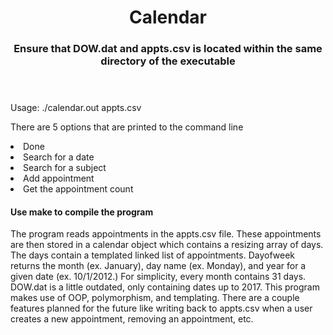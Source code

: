 <!DOCTYPE html>
<html>
  <header>
    <h1> Calendar</h1>
    <h3>Ensure that DOW.dat and appts.csv is located within the same directory of the executable</h3>
  </header>
   <body>
     <div>
        <p>Usage: ./calendar.out appts.csv</p>
        <p>There are 5 options that are printed to the command line</p>
        <li>Done</li>
        <li>Search for a date</li>
        <li>Search for a subject</li>
        <li>Add appointment</li>
        <li>Get the appointment count</li>
      </div>
      <div>
        <h4>Use make to compile the program</h4>
        <p>
          The program reads appointments in the appts.csv file.
          These appointments are then stored in a calendar object which contains a resizing array of days.
          The days contain a templated linked list of appointments.
          Dayofweek returns the month (ex. January), day name (ex. Monday), and year for a given date (ex. 10/1/2012.)
          For simplicity, every month contains 31 days.
          DOW.dat is a little outdated, only containing dates up to 2017.
          This program makes use of OOP, polymorphism, and templating. There are a couple features planned for the future
          like writing back to appts.csv when a user creates a new appointment, removing an appointment, etc.
        </p>
      </div>
  </body>
</html>
